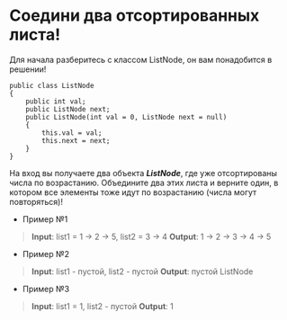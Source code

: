  # Соедини два отсортированных листа!

Для начала разберитесь с классом ListNode, он вам понадобится в решении!
```
public class ListNode
{
	public int val;
	public ListNode next;
	public ListNode(int val = 0, ListNode next = null)
	{
		this.val = val;
		this.next = next;
	}
}
```

На вход вы получаете два объекта ***ListNode***, где уже отсортированы числа по возрастанию.
Объедините два этих листа и верните один, в котором все элементы тоже идут по возрастанию (числа могут повторяться)! 


* Пример №1
> **Input**: list1 = 1 -> 2 -> 5, list2 = 3 -> 4
> **Output**: 1 -> 2 -> 3 -> 4 -> 5

* Пример №2
> **Input**: list1 - пустой, list2 - пустой
> **Output**: пустой ListNode


* Пример №3
> **Input**: list1 = 1, list2 - пустой
> **Output**: 1


